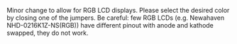 Minor change to allow for RGB LCD displays. Please select the desired color by closing one of the jumpers. 
Be careful: few RGB LCDs (e.g. Newahaven NHD-0216K1Z-NS(RGB)) have different pinout with anode and kathode swapped, they do not work.
